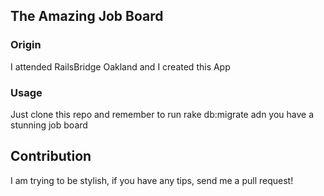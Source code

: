 ## The Amazing Job Board

### Origin

I attended RailsBridge Oakland and I created this App

### Usage

Just clone this repo and remember to run rake db:migrate adn you have a stunning job board

## Contribution

I am trying to be stylish, if you have any tips, send me a pull request!